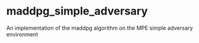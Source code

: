 # maddpg_simple_adversary
An implementation of the maddpg algorithm on the MPE simple adversary environment
